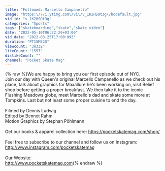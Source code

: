 ```yaml
---
title: "Followed: Marcello Campanello"
image: "https:\/\/i.ytimg.com\/vi\/v_1K2HSOt3g\/hqdefault.jpg"
vid_id: "v_1K2HSOt3g"
categories: "Sports"
tags: ["skateboarding","skate","skate video"]
date: "2022-05-10T06:22:20+03:00"
vid_date: "2022-03-25T17:00:09Z"
duration: "PT15M52S"
viewcount: "38332"
likeCount: "1557"
dislikeCount: ""
channel: "Pocket Skate Mag"
---
```

{% raw %}We are happy to bring you our first episode out of NYC.<br />Join our day with Queen's original Marcello Campanello as we check out his place, talk about graphics for Maxallure he's been working on, visit Belief shop before getting a proper breakfast. We then take it to the iconic Flushing Meadows globe, meet Marcello's dad and skate some more at Tompkins. Last but not least some proper cuisine to end the day. <br /><br />Filmed by Dennis Ludwig<br />Edited by Bennet Rahm<br />Motion Graphics by Stephan Pöhlmann <br /><br />Get our books &amp; apparel collection here: <a rel="nofollow" target="blank" href="https://pocketskatemag.com/shop/">https://pocketskatemag.com/shop/</a><br /><br />Feel free to subscribe to our channel and follow us on Instagram:<br /><a rel="nofollow" target="blank" href="http://www.instagram.com/pocketskatemag">http://www.instagram.com/pocketskatemag</a> <br /><br />Our Website:<br /><a rel="nofollow" target="blank" href="http://www.pocketskatemag.com">http://www.pocketskatemag.com</a>{% endraw %}
